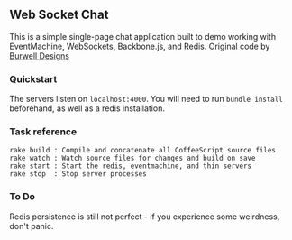 ## Web Socket Chat

This is a simple single-page chat application built to demo working with EventMachine, WebSockets, Backbone.js, and Redis. Original code by [Burwell Designs](https://github.com/nburwell/web_sockets)

### Quickstart
The servers listen on `localhost:4000`. You will need to run `bundle install` beforehand, as well as a redis installation.

### Task reference
```
rake build : Compile and concatenate all CoffeeScript source files
rake watch : Watch source files for changes and build on save
rake start : Start the redis, eventmachine, and thin servers
rake stop  : Stop server processes
```

### To Do
Redis persistence is still not perfect - if you experience some weirdness, don't panic.
